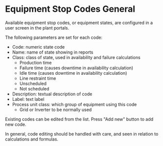 # Equipment Stop Codes General

Available equipment stop codes, or equipment states, are configured in a user screen in the plant portals.

The following parameters are set for each code:

* Code: numeric state code
* Name: name of state showing in reports
* Class: class of state, used in availability and failure calculations
    * Production time
    * Failure time (causes downtime in availability calculation)
    * Idle time (causes downtime in availability calculation)
    * Line restraint time
    * Unscheduled
    * Not scheduled
* Description: textual description of code
* Label: text label
* Process unit class: which group of equipment using this code
    * Grid or Inverter to be normally used

Existing codes can be edited from the list. Press "Add new" button to add new code.

In general, code editing should be handled with care, and seen in relation to calculations and formulas.